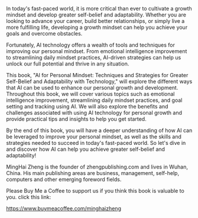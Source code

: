 
In today's fast-paced world, it is more critical than ever to cultivate a growth mindset and develop greater self-belief and adaptability. Whether you are looking to advance your career, build better relationships, or simply live a more fulfilling life, developing a growth mindset can help you achieve your goals and overcome obstacles.

Fortunately, AI technology offers a wealth of tools and techniques for improving our personal mindset. From emotional intelligence improvement to streamlining daily mindset practices, AI-driven strategies can help us unlock our full potential and thrive in any situation.

This book, "AI for Personal Mindset: Techniques and Strategies for Greater Self-Belief and Adaptability with Technology," will explore the different ways that AI can be used to enhance our personal growth and development. Throughout this book, we will cover various topics such as emotional intelligence improvement, streamlining daily mindset practices, and goal setting and tracking using AI. We will also explore the benefits and challenges associated with using AI technology for personal growth and provide practical tips and insights to help you get started.

By the end of this book, you will have a deeper understanding of how AI can be leveraged to improve your personal mindset, as well as the skills and strategies needed to succeed in today's fast-paced world. So let's dive in and discover how AI can help you achieve greater self-belief and adaptability!

MingHai Zheng is the founder of zhengpublishing.com and lives in Wuhan, China. His main publishing areas are business, management, self-help, computers and other emerging foreword fields.

Please Buy Me a Coffee to support us if you think this book is valuable to you. click this link:

https://www.buymeacoffee.com/minghaizheng
